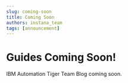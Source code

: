 ```yaml
---
slug: coming-soon
title: Coming Soon
authors: instana_team
tags: [announcement]
---
```


# Guides Coming Soon!

IBM Automation Tiger Team Blog coming soon.

<!-- truncate -->

